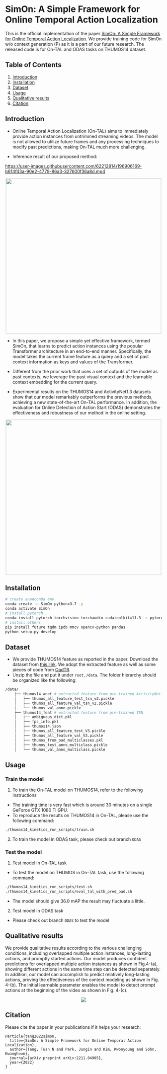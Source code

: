 # SimOn: A Simple Framework for Online Temporal Action Localization

This is the official implementation of the paper [SimOn: A Simple Framework for Online Temporal Action Localization](https://arxiv.org/abs/2211.04905). We provide training code for SimOn w/o context generation (P) as it is a part of our future research. The released code is for On-TAL and ODAS tasks on THUMOS14 dataset.

## Table of Contents
1. [Introduction](#introduction)
2. [Installation](#installation)
3. [Dataset](#dataset)
4. [Usage](#usage)
5. [Qualitative results](#qualitative_results)
6. [Citation](#citation)

## Introduction

- Online Temporal Action Localization (On-TAL) aims to immediately provide action instances from untrimmed streaming videos. The model is not allowed to utilize future frames and any processing techniques to modify past predictions, making On-TAL much more challenging.

- Inference result of our proposed method: 

https://user-images.githubusercontent.com/62212814/196906169-b614f43a-90e2-4779-86a3-327600f36a8d.mp4

<div align="center">
  <img src="img/introduction.PNG" width="500px"/>
</div>

- In this paper, we propose a simple yet effective framework, termed SimOn, that learns to predict action instances using the popular Transformer architecture in an end-to-end manner. Specifically, the model takes the current frame feature as a query and a set of past context information as keys and values of the Transformer.

- Different from the prior work that uses a set of outputs of the model as past contexts, we leverage the past visual context and the learnable context embedding for the current query. 

- Experimental results on the THUMOS14 and ActivityNet1.3 datasets show that our model remarkably outperforms the previous methods, achieving a new state-of-the-art On-TAL performance. In addition, the evaluation for Online Detection of Action Start (ODAS) demonstrates the effectiveness and robustness of our method in the online setting.

<div align="center">
  <img src="img/proposed_method.jpg" width="500px"/>
</div>

## Installation
```bash
# create ananconda env
conda create -n SimOn python=3.7 -y
conda activate SimOn
# install pytorch
conda install pytorch torchvision torchaudio cudatoolkit=11.3 -c pytorch
# install others
pip install future tqdm ipdb mmcv opencv-python pandas 
python setup.py develop
```

## Dataset
- We provide THUMOS14 feature as reported in the paper. Download the dataset from [this link](https://1drv.ms/u/s!AmoaChPnSuIOhHPZKhEz-3OiTsgE?e=m5D5QS). We adopt the extracted feature as well as some pieces of code from [OadTR](https://github.com/wangxiang1230/OadTR).
- Unzip the file and put it under `root`, `/data`. The folder hierarchy should be organized like the following:
```bash
/data/
    ├── thumos14_anet # extracted feature from pre-trained ActivityNet
    │   ├── thumos_all_feature_test_tsn_v2.pickle
    │   ├── thumos_all_feature_val_tsn_v2.pickle
    │   └── thumos_val_anno.pickle
    ├── thumos14_feat # extracted feature from pre-trained TSN
    │   ├── ambiguous_dict.pkl
    │   ├── fps_info.pkl
    │   ├── thumos14.json
    │   ├── thumos_all_feature_test_V3.pickle
    │   ├── thumos_all_feature_val_V3.pickle
    │   ├── thumos_from_oad_multiclasses.pkl
    │   ├── thumos_test_anno_multiclass.pickle
    │   └── thumos_val_anno_multiclass.pickle
```

## Usage
### Train the model
1. To train the On-TAL model on THUMOS14, refer to the following instructions
- The training time is very fast which is around 30 minutes on a single GeForce GTX 1080 Ti GPU.
- To reproduce the results on THUMOS14 in On-TAL, please use the following command:
```bash
./thumos14_kinetics_run_scripts/train.sh
```

2. To train the model in ODAS task, please check out branch `ODAS`

### Test the model
1. Test model in On-TAL task
- To test the model on THUMOS in On-TAL task, use the following command:
```bash
./thumos14_kinetics_run_scripts/test.sh
./thumos14_kinetics_run_scripts/eval_tal_with_pred_oad.sh
```
- The model should give 36.0 mAP the result may fluctuate a little.

2. Test model in ODAS task
- Please check out branch `ODAS` to test the model

## Qualitative results
We provide qualitative results according to the various challenging conditions, including overlapped multiple action instances, long-lasting actions, and promptly started actions. Our model produces confident predictions for overlapped multiple action instances as shown in Fig.4-(a), showing different actions in the same time step can be detected separately. In addition, our model can accomplish to predict relatively long-lasting actions, proving the effectiveness of the context modeling as shown in Fig. 4-(b). The initial learnable parameter enables the model to detect prompt actions at the beginning of the video as shown in Fig. 4-(c).

<div align="center">
  <img src="img/qualitative_results.jpg" width="max-width"/>
</div>

## Citation
Please cite the paper in your publications if it helps your research:
```
@article{tang2022simon,
  title={SimOn: A Simple Framework for Online Temporal Action Localization},
  author={Tang, Tuan N and Park, Jungin and Kim, Kwonyoung and Sohn, Kwanghoon},
  journal={arXiv preprint arXiv:2211.04905},
  year={2022}
}
``` 
